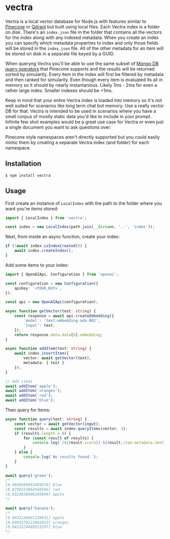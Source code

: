 # vectra
Vectra is a local vector database for Node.js with features similar to [Pinecone](https://www.pinecone.io/) or [Qdrant](https://qdrant.tech/) but built using local files. Each Vectra index is a folder on disk. There's an `index.json` file in the folder that contains all the vectors for the index along with any indexed metadata.  When you create an index you can specify which metadata properties to index and only those fields will be stored in the `index.json` file. All of the other metadata for an item will be stored on disk in a separate file keyed by a GUID.

When queryng Vectra you'll be able to use the same subset of [Mongo DB query operators](https://www.mongodb.com/docs/manual/reference/operator/query/) that Pinecone supports and the results will be returned sorted by simularity. Every item in the index will first be filtered by metadata and then ranked for simularity. Even though every item is evaluated its all in memory so it should by nearly instantanious. Likely 1ms - 2ms for even a rather large index. Smaller indexes should be <1ms.

Keep in mind that your entire Vectra index is loaded into memory so it's not well suited for scenarios like long term chat bot memory. Use a really vector DB for that. Vectra is intended to be used in scenarios where you have a small corpus of mostly static data you'd like to include in your prompt. Infinite few shot examples would be a great use case for Vectra or even just a single document you want to ask questions over.

Pinecone style namespaces aren't directly supported but you could easily mimic them by creating a separate Vectra index (and folder) for each namespace.

## Installation

```
$ npm install vectra
```

## Usage

First create an instance of `LocalIndex` with the path to the folder where you want you're items stored:

```typescript
import { LocalIndex } from 'vectra';

const index = new LocalIndex(path.join(__dirname, '..', 'index'));
```

Next, from inside an async function, create your index:

```typescript
if (!await index.isIndexCreated()) {
    await index.createIndex();
}
```

Add some items to your index:

```typescript
import { OpenAIApi, Configuration } from 'openai';

const configuration = new Configuration({
    apiKey: `<YOUR_KEY>`,
});

const api = new OpenAIApi(configuration);

async function getVector(text: string) {
    const response = await api.createEmbedding({
        'model': 'text-embedding-ada-002',
        'input': text,
    });
    return response.data.data[0].embedding;
}

async function addItem(text: string) {
    await index.insertItem({
        vector: await getVector(text),
        metadata: { text }
    });
}

// Add items
await addItem('apple');
await addItem('oranges');
await addItem('red');
await addItem('blue');
```

Then query for items:

```typescript
async function query(text: string) {
    const vector = await getVector(input);
    const results = await index.queryItems(vector, 3);
    if (results.length > 0) {
        for (const result of results) {
            console.log(`[${result.score}] ${result.item.metadata.text}`);
        }
    } else {
        console.log(`No results found.`);
    }
}

await query('green');
/*
[0.9036569942401076] blue
[0.8758153664568566] red
[0.8323828606103998] apple
*/

await query('banana');
/*
[0.9033128691220631] apple
[0.8493374123092652] oranges
[0.8415324469533297] blue
*/
```